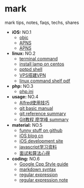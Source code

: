 # mark

mark tips, notes, faqs, techs, shares

- **iOS:** NO.1 
	- [objc](./markdown/1-objc.md)
	- [APNS](./markdown/1-APNS.md)
	- [APNS](./markdown/1-APNS-1.md)
- **linux:** NO.2
	- [terminal command](./markdown/2-terminal-command.md)
	- [install lamp on centos](./markdown/2-install-lamp-on-CentOs.md)
	- [pptpd shell](2-pptpd6.sh)
	- [VPS搭建VPN](./markdown/2-VPS搭建VPN.md)
	- [linux command shelf pdf](./pdf/2-linux_command_shelf_pdf_ver1_1.pdf)
- **php:** NO.3
	- [php.ini](3-php.ini)
- **usage:** NO.4
	- [Alfred使用技巧](./markdown/4-Alfred使用技巧.md)
	- [git basic manual](./markdown/4-git-basic-manual.md)
	- [git reference summary](./markdown/4-git-reference-summary.md)
	- [Git教程 廖学峰 summary](./markdown/4-git-tutorial-summary.md)
- **material:** NO.5
	- [funny stuff on github](./markdown/5-FunnyStuffOnGitHub.md)
	- [iOS blog cn](./markdown/5-iOS-blog-cn.md)
	- [iOS development site](./markdown/5-iOS-development-sites.md)
	- [javascript学习资料](./markdown/5-javascript学习资料.md)
	- [面试和算法心得](./markdown/5-面试和算法心得.md)
- **coding:** NO.6
	- [Google Cpp Style guide](./pdf/6-Google_Cpp_Style_guide_CN.pdf)
	- [markdown syntax](./markdown/6-MarkdownSyntax.md)
	- [regular expression](./markdown/6-RegularExpression.md)
	- [regular expression note](./markdown/6-regular-expression-note.md)
